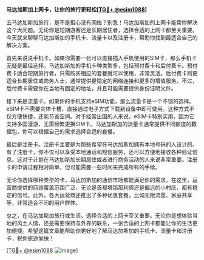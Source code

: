 **马达加斯加上网卡，让你的旅行更轻松[[TG💪+ @esim1088](https://t.me/s/esim1088)]**

去马达加斯加旅行，是不是担心没有网络？别急！马达加斯加的上网卡能帮你解决这个大问题。无论你是短期游客还是长期居住者，选择合适的上网卡都至关重要。今天就来聊聊马达加斯加的手机卡、流量卡以及注册卡，帮助你找到最适合自己的解决方案。

首先来说说手机卡。如果你需要一张可以直接插入手机使用的SIM卡，那么手机卡无疑是最佳选择。马达加斯加的手机卡种类繁多，包括预付费卡和后付费卡。预付费卡适合短期旅行者，只需购买相应的套餐就可以使用，非常灵活。后付费卡则更适合长期居住或商务人士，通常提供更稳定的网络连接和更多的增值服务。不过，后付费卡需要你在当地有固定的地址，并且可能需要提供身份证明文件。

接下来是流量卡。如果你的手机支持eSIM功能，那么流量卡是一个不错的选择。eSIM卡不需要实体卡槽，直接通过电子方式下载到设备中即可使用。这种方式不仅方便快捷，还能节省空间。对于经常出国的人来说，eSIM卡特别实用，因为它支持多国漫游，无需频繁更换SIM卡。马达加斯加的流量卡通常提供不同额度的数据包，你可以根据自己的需求选择合适的套餐。

最后是注册卡。注册卡主要是为那些希望在马达加斯加拥有本地号码的人设计的。有了注册卡，你不仅可以享受本地通话和短信服务，还可以方便地接收各种验证信息。这对于计划在马达加斯加长期居住或者进行商务活动的人来说非常重要。注册卡的申请过程相对简单，但可能需要一些时间来完成所有的手续。

无论你选择哪种类型的卡，马达加斯加的通信市场都能满足你的需求。在这里，运营商提供的网络覆盖范围广泛，无论是首都塔那那利佛还是偏远的小村庄，都有稳定的信号。此外，各大运营商还推出了多种优惠套餐，比如无限流量、家庭共享等，非常适合不同的用户群体。

总之，在马达加斯加旅行或生活，选择合适的上网卡至关重要。无论你是想体验当地的风土人情，还是需要保持与外界的联系，一张合适的上网卡都能让你的生活更加便捷。希望这篇文章能帮助你更好地了解马达加斯加的手机卡、流量卡和注册卡，祝你旅途愉快！

[[TG💪+ @esim1088](https://t.me/s/esim1088) ![Image](https://i.postimg.cc/4NQfJmqS/Snipaste-2025-05-13-00-14-12.png)]